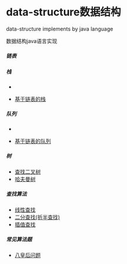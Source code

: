 # data-structure数据结构
data-structure implements by java language

数据结构java语言实现

##### 链表

##### 栈

- [基于数组的栈]: https://github.com/ShemuelDeng/data-structure/blob/master/src/stack/ArrayStack.java

  

- [基于链表的栈](https://github.com/ShemuelDeng/data-structure/blob/master/src/stack/ArrayStack.java)

##### 队列

- [基于数组的队列]: https://github.com/ShemuelDeng/data-structure/blob/master/src/queue/ArrayQueue.java

  

- [基于链表的队列](https://github.com/ShemuelDeng/data-structure/blob/master/src/queue/ArrayQueue.java)

##### 树

- [查找二叉树](https://github.com/ShemuelDeng/data-structure/blob/master/src/tree/BinaryTree.java)
- [哈夫曼树](https://github.com/ShemuelDeng/data-structure/blob/master/src/tree/HuffManTree.java)

##### 查找算法

- [线性查找](https://github.com/ShemuelDeng/data-structure/blob/master/src/search/SeqSearch.java)
- [二分查找(折半查找)](https://github.com/ShemuelDeng/data-structure/blob/master/src/search/BinarySearch.java)
- [插值查找](https://github.com/ShemuelDeng/data-structure/blob/master/src/search/InsertionSearch.java)

##### 常见算法题

- [八皇后问题](https://github.com/ShemuelDeng/data-structure/blob/master/src/%E5%B8%B8%E8%A7%81%E7%AE%97%E6%B3%95%E9%A2%98/EightQueen.java)

